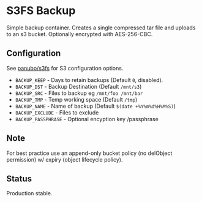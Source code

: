 # S3FS Backup

Simple backup container. Creates a single compressed tar file and uploads to an
s3 bucket. Optionally encrypted with AES-256-CBC.

## Configuration

See [panubo/s3fs](https://github.com/panubo/docker-s3fs) for S3 configuration
options.

- `BACKUP_KEEP` - Days to retain backups (Default `0`, disabled).
- `BACKUP_DST` - Backup Destination (Default `/mnt/s3`)
- `BACKUP_SRC` - Files to backup eg `/mnt/foo /mnt/bar`
- `BACKUP_TMP` - Temp working space (Default `/tmp`)
- `BACKUP_NAME` - Name of backup (Default `$(date +%Y%m%d%H%M%S)`)
- `BACKUP_EXCLUDE` - Files to exclude
- `BACKUP_PASSPHRASE` - Optional encyption key /passphrase

## Note

For best practice use an append-only bucket policy (no delObject permission)
w/ expiry (object lifecycle policy).

## Status

Production stable.

